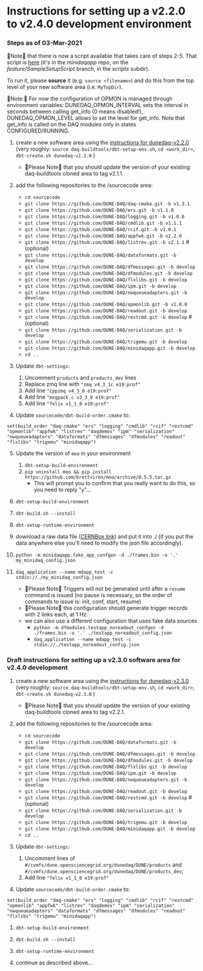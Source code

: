 # Instructions for setting up a v2.2.0  to  v2.4.0 development environment
### Steps as of 03-Mar-2021

&#x1F53A;Note&#x1F53A; that there is now a script available that takes care of steps 2-5.  That script is [here](https://raw.githubusercontent.com/DUNE-DAQ/minidaqapp/feature/SampleSetupScript/scripts/setup_mdapp_env_for_2.4.sh) (it's in the _minidaqapp_ repo, on the _feature/SampleSetupScript_ branch, in the _scripts_ subdir). 

To run it, please **source** it (e.g. `source <filename>`) and do this from the top level of your new software area (i.e. `MyTopDir`).


&#x1F53A;Note:&#x1F53A; For now the configuration of OPMON is managed through environment variables: DUNEDAQ_OPMON_INTERVAL sets the interval in seconds between calling get_info (0 means disabled!), DUNEDAQ_OPMON_LEVEL allows to set the level for get_info. Note that get_info is called on the DAQ modules only in states CONFIGURED/RUNNING.



1. create a new software area using the [instructions for dunedaq-v2.2.0](https://github.com/DUNE-DAQ/appfwk/wiki/Compiling-and-running-under-v2.2.0) (very roughly: `source daq-buildtools/dbt-setup-env.sh`, `cd <work_dir>`, `dbt-create.sh dunedaq-v2.2.0`  )
    * &#x1F53A;Please Note&#x1F53A; that you should update the version of your existing daq-buildtools cloned area to tag v2.1.1.

1. add the following repositories to the /sourcecode area:
    * `cd sourcecode`
    * `git clone https://github.com/DUNE-DAQ/daq-cmake.git -b v1.3.1`
    * `git clone https://github.com/DUNE-DAQ/ers.git -b v1.1.0`
    * `git clone https://github.com/DUNE-DAQ/logging.git -b v1.0.0`
    * `git clone https://github.com/DUNE-DAQ/cmdlib.git -b v1.1.1`
    * `git clone https://github.com/DUNE-DAQ/rcif.git -b v1.0.1`
    * `git clone https://github.com/DUNE-DAQ/appfwk.git -b v2.2.0`
    * `git clone https://github.com/DUNE-DAQ/listrev.git -b v2.1.1` #(optional)
    * `git clone https://github.com/DUNE-DAQ/dataformats.git -b develop`
    * `git clone https://github.com/DUNE-DAQ/dfmessages.git -b develop`
    * `git clone https://github.com/DUNE-DAQ/dfmodules.git -b develop`
    * `git clone https://github.com/DUNE-DAQ/flxlibs.git -b develop`
    * `git clone https://github.com/DUNE-DAQ/ipm.git -b develop`
    * `git clone https://github.com/DUNE-DAQ/nwqueueadapters.git -b develop`
    * `git clone https://github.com/DUNE-DAQ/opmonlib.git -b v1.0.0`
    * `git clone https://github.com/DUNE-DAQ/readout.git -b develop`
    * `git clone https://github.com/DUNE-DAQ/restcmd.git -b develop` # (optional)
    * `git clone https://github.com/DUNE-DAQ/serialization.git -b develop`
    * `git clone https://github.com/DUNE-DAQ/trigemu.git -b develop`
    * `git clone https://github.com/DUNE-DAQ/minidaqapp.git -b develop`
    * `cd ..`

1. Update `dbt-settings`:
    1. Uncomment `products` and `products_dev` lines
    1. Replace zmq line with `"zmq v4_3_1c e19:prof"`
    1. Add line `"cppzmq v4_3_0 e19:prof"`
    1. Add line `"msgpack_c v3_3_0 e19:prof"`
    1. Add line `"felix v1_1_0 e19:prof"`

1. Update `sourcecode/dbt-build-order.cmake` to:
```
set(build_order "daq-cmake" "ers" "logging" "cmdlib" "rcif" "restcmd" "opmonlib" "appfwk" "listrev" "daqdemos" "ipm" "serialization" "nwqueueadapters" "dataformats" "dfmessages" "dfmodules" "readout" "flxlibs" "trigemu" "minidaqapp")
```

5. Update the version of `moo` in your environment
    1. `dbt-setup-build-environment`
    1. `pip uninstall moo && pip install https://github.com/brettviren/moo/archive/0.5.5.tar.gz`
        * This will prompt you to confirm that you really want to do this, so you need to reply "y"...

1. `dbt-setup-build-environment`

1. `dbt-build.sh --install`

1. `dbt-setup-runtime-environment`

1. download a raw data file ([CERNBox link](https://cernbox.cern.ch/index.php/s/VAqNtn7bwuQtff3/download)) and put it into ./ (if you put the data anywhere else you'll need to modify the json file accordingly).

1. `python -m minidaqapp.fake_app_confgen -d ./frames.bin -o '.' my_minidaq_config.json`

1. `daq_application --name mdapp_test -c stdin://./my_minidaq_config.json`
    * &#x1F538;Please Note&#x1F538; Triggers will not be generated until after a `resume` command is issued (no pause is necessary, so the order of commands to issue is: init, conf, start, resume)
    * &#x1F538;Please Note&#x1F538; this configuration should generate trigger records with 2 links each, at 1 Hz.
    * we can also use a different configuration that uses fake data sources
        * `python -m dfmodules.testapp_noreadout_confgen -d ./frames.bin -o '.' ./testapp_noreadout_config.json`
        * `daq_application --name mdapp_test -c stdin://./testapp_noreadout_config.json`


### Draft instructions for setting up a v2.3.0 software area for v2.4.0 development


1. create a new software area using the [instructions for dunedaq-v2.3.0](https://github.com/DUNE-DAQ/appfwk/wiki/Compiling-and-running-under-v2.3.0) (very roughly: `source daq-buildtools/dbt-setup-env.sh`, `cd <work_dir>`, `dbt-create.sh dunedaq-v2.3.0`  )
    * &#x1F53A;Please Note&#x1F53A; that you should update the version of your existing daq-buildtools cloned area to tag v2.2.1.

1. add the following repositories to the /sourcecode area:
    * `cd sourcecode`
    * `git clone https://github.com/DUNE-DAQ/dataformats.git -b develop`
    * `git clone https://github.com/DUNE-DAQ/dfmessages.git -b develop`
    * `git clone https://github.com/DUNE-DAQ/dfmodules.git -b develop`
    * `git clone https://github.com/DUNE-DAQ/flxlibs.git -b develop`
    * `git clone https://github.com/DUNE-DAQ/ipm.git -b develop`
    * `git clone https://github.com/DUNE-DAQ/nwqueueadapters.git -b develop`
    * `git clone https://github.com/DUNE-DAQ/readout.git -b develop`
    * `git clone https://github.com/DUNE-DAQ/restcmd.git -b develop` # (optional)
    * `git clone https://github.com/DUNE-DAQ/serialization.git -b develop`
    * `git clone https://github.com/DUNE-DAQ/trigemu.git -b develop`
    * `git clone https://github.com/DUNE-DAQ/minidaqapp.git -b develop`
    * `cd ..`

1. Update `dbt-settings`:
    1. Uncomment lines of `#/cvmfs/dune.opensciencegrid.org/dunedaq/DUNE/products` and `#/cvmfs/dune.opensciencegrid.org/dunedaq/DUNE/products_dev`;
    1. Add line `"felix v1_1_0 e19:prof"`

1. Update `sourcecode/dbt-build-order.cmake` to:
```
set(build_order "daq-cmake" "ers" "logging" "cmdlib" "rcif" "restcmd" "opmonlib" "appfwk" "listrev" "daqdemos" "ipm" "serialization" "nwqueueadapters" "dataformats" "dfmessages" "dfmodules" "readout" "flxlibs" "trigemu" "minidaqapp")
```

1. `dbt-setup-build-environment`

1. `dbt-build.sh --install`

1. `dbt-setup-runtime-environment`

1. continue as described above...


<!-- 


1. If you wish to change rate in the course of a run, this is best done using the REST command interface for command distribution. To do this you should have built the restcmd package, together with the rest of the software.
    * Open 2 terminals (let's assume on the same host); 
    * In one terminal run: `daq_application -c rest://localhost:12345`;
    * In the other terminal run: `send-restcmd.py --interactive --file ./minidaq-app-fake-readout.json`;
    * give the run control commands in the second terminal and start the run;
    * Ctrl-c the python application, change the trigger rate using the instructions of the next section.
    * run again: `send-restcmd.py --interactive --file ./minidaq-app-fake-readout.json`;
    * send the *pause* and then the *resume* commands.

### Suggestions for modifying the configuration

The configuration jsonnet file has been prepared in a way that it allows to easily change the parameters that users will want to change often. Those are: the run number, the number of data links, the trigger rate, the downscaling in clock frequency (to run on slow/shared hosts).

In order to generate a new configuration file you can issue this command, from your work area:

`moo -M ./install/minidaqapp/share/schema/minidaqapp -A TRIGGER_RATE_HZ=1.0 -A RUN_NUMBER=333 -A NUMBER_OF_DATA_PRODUCERS=2 -A DATA_RATE_SLOWDOWN_FACTOR=10 compile minidaq-app-fake-readout.jsonnet > minidaq-app-fake-readout.json`

### Steps to enable and view ERS and TRACE debug messages 

In the code, we have added ERS and TRACE statements to provide additional debugging information beyond what is output with ERS_LOG and ERS_INFO.  

To enable ERS debug messages, use `export TDAQ_ERS_DEBUG_LEVEL=N` to display messages up to and including N.  These messages are printed to the console.

Here are suggested steps for enabling TRACE debug statements:

* `export TRACE_FILE=<MyTopDir>/log/<MyUserName>_dunedaq.trace`
    * for example, `export TRACE_FILE=/afs/cern.ch/work/b/biery/public/dunedaq/current/log/biery_dunedaq.trace`

* run the application using the `daq_application` command above
    * this populates the list of already-enabled TRACE levels so that you can view them in the next step

* run `tlvls`
    * this command outputs a list of all the TRACE names that are currently known, and which levels are enabled for each name

* enable levels with `tonM -n <TRACE NAME> <level>`
    * for example, `tonM -n DataWriter DEBUG+17`

* re-run `tlvls` to confirm that the expected level is now set

* re-run the application

* view the TRACE messages using `tshow | tdelta -ct 1 | more`
    * note that the messages are displayed in reverse time order

A couple of additional notes:

* For user-defined TRACE debug messages, the "level" that is displayed in the 7th column of the `tshow` output is relative to TLVL_DEBUG.  If we use the TLVL_DEBUG offset when specifying levels in our code, then it should be easy to translate between what we see in the code and what we see from `tshow`.  Otherwise, please be aware of the offset.  And, of course, when we look at the enabled levels with `tlvls`, we will need to remember to take into account the offset (which appears to be 8).

* There are many other TRACE 'commands' that allow you to enable and disable messages.  For example,
    * `tonMg <level>` enables the specified level for *all* TRACE names (the "g" means global in this context)
    * `toffM -n <TRACE NAME> <level>` disables the specified level for the specified TRACE name
    * `toffMg <level>` disables the specified level for *all* TRACE names
    * `tlvlM -n <TRACE name> <mask>` enables all of the levels specified in the bitmask

### Instructions to use the `hdf5_dump.py` tool
Install the h5py python module on your local machine, `sudo pip3 install h5py`, or in your _dunedaq_ development environment, `setup_build_environment; pip3 install h5py`.

The tool can be used to parse both TriggerRecordHeaders and FragmentHeaders. There is also a sample HDF5 output file in the `dfmodules/scripts` repository.
To run the script:

* For TriggerRecordHeaders:  `python3 hdf5_dump.py -f sample.hdf5 -TRH`

* For FragmentHeaders:  `python3 hdf5_dump.py -f sample.hdf5 -H`(dbt-pyvenv) [biery@mu2edaq13 minidaqapp.wiki]$ 
-->
